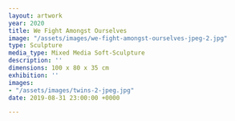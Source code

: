 ```yaml
---
layout: artwork
year: 2020
title: We Fight Amongst Ourselves
image: "/assets/images/we-fight-amongst-ourselves-jpeg-2.jpg"
type: Sculpture
media_type: Mixed Media Soft-Sculpture
description: ''
dimensions: 100 x 80 x 35 cm
exhibition: ''
images:
- "/assets/images/twins-2-jpeg.jpg"
date: 2019-08-31 23:00:00 +0000

---
```

